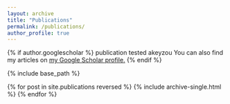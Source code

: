 ```yaml
---
layout: archive
title: "Publications"
permalink: /publications/
author_profile: true
---
```


{% if author.googlescholar %}
  publication tested akeyzou You can also find my articles on <u><a href="{{author.googlescholar}}">my Google Scholar profile</a>.</u>
{% endif %}

{% include base_path %}

{% for post in site.publications reversed %}
  {% include archive-single.html %}
{% endfor %}
